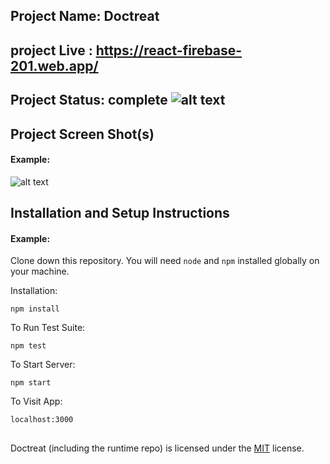 ## Project Name: Doctreat
## project Live : https://react-firebase-201.web.app/


## Project Status: complete ![alt text](https://i.ibb.co/PcgRkyc/completed-task.png)



## Project Screen Shot(s)

#### Example:   

![alt text](https://i.ibb.co/WkgyQGR/Screenshot-141.jpg)

## Installation and Setup Instructions

#### Example:  

Clone down this repository. You will need `node` and `npm` installed globally on your machine.  

Installation:

`npm install`  

To Run Test Suite:  

`npm test`  

To Start Server:

`npm start`  

To Visit App:

`localhost:3000`  
##
Doctreat (including the runtime repo) is licensed under the [MIT](LICENSE.TXT) license.
